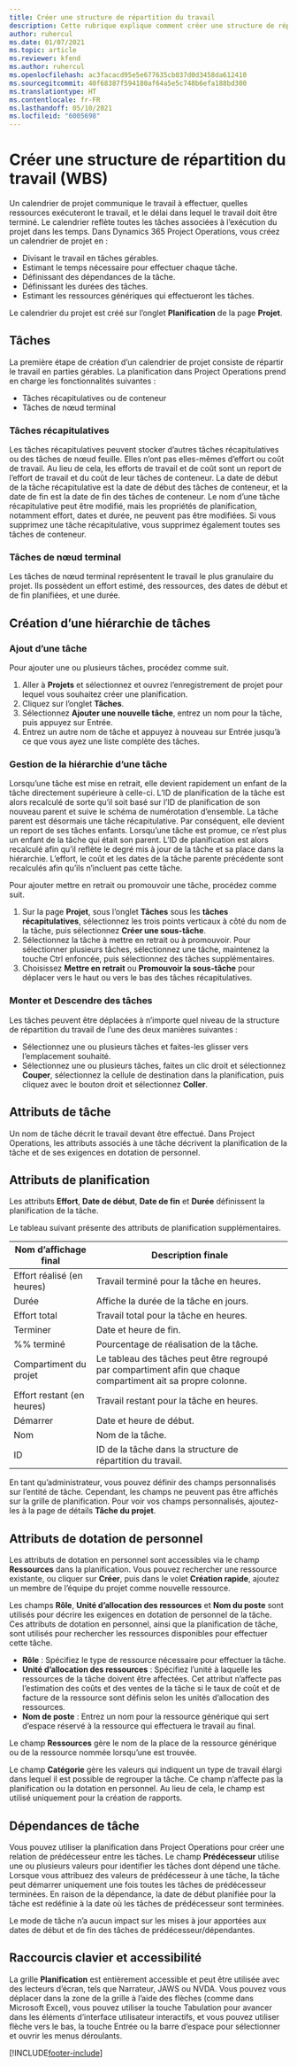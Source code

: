 ```yaml
---
title: Créer une structure de répartition du travail
description: Cette rubrique explique comment créer une structure de répartition du travail (WBS) incluant les commandes de base dans la nouvelle interface de planification.
author: ruhercul
ms.date: 01/07/2021
ms.topic: article
ms.reviewer: kfend
ms.author: ruhercul
ms.openlocfilehash: ac3facacd95e5e677635cb037d0d3458da612410
ms.sourcegitcommit: 40f68387f594180af64a5e5c748b6efa188bd300
ms.translationtype: HT
ms.contentlocale: fr-FR
ms.lasthandoff: 05/10/2021
ms.locfileid: "6005698"
---
```

# <a name="create-a-work-breakdown-structure-wbs"></a>Créer une structure de répartition du travail (WBS)

Un calendrier de projet communique le travail à effectuer, quelles ressources exécuteront le travail, et le délai dans lequel le travail doit être terminé. Le calendrier reflète toutes les tâches associées à l’exécution du projet dans les temps. Dans Dynamics 365 Project Operations, vous créez un calendrier de projet en :

  - Divisant le travail en tâches gérables.
  - Estimant le temps nécessaire pour effectuer chaque tâche.
  - Définissant des dépendances de la tâche.
  - Définissant les durées des tâches.
  - Estimant les ressources génériques qui effectueront les tâches. 

Le calendrier du projet est créé sur l’onglet **Planification** de la page **Projet**.

## <a name="tasks"></a>Tâches

La première étape de création d’un calendrier de projet consiste de répartir le travail en parties gérables. La planification dans Project Operations prend en charge les fonctionnalités suivantes :

- Tâches récapitulatives ou de conteneur
- Tâches de nœud terminal

### <a name="summary-tasks"></a>Tâches récapitulatives

Les tâches récapitulatives peuvent stocker d’autres tâches récapitulatives ou des tâches de nœud feuille. Elles n’ont pas elles-mêmes d’effort ou coût de travail. Au lieu de cela, les efforts de travail et de coût sont un report de l’effort de travail et du coût de leur tâches de conteneur. La date de début de la tâche récapitulative est la date de début des tâches de conteneur, et la date de fin est la date de fin des tâches de conteneur. Le nom d’une tâche récapitulative peut être modifié, mais les propriétés de planification, notamment effort, dates et durée, ne peuvent pas être modifiées. Si vous supprimez une tâche récapitulative, vous supprimez également toutes ses tâches de conteneur.

### <a name="leaf-node-tasks"></a>Tâches de nœud terminal

Les tâches de nœud terminal représentent le travail le plus granulaire du projet. Ils possèdent un effort estimé, des ressources, des dates de début et de fin planifiées, et une durée.

## <a name="create-a-task-hierarchy"></a>Création d’une hiérarchie de tâches

### <a name="add-a-task"></a>Ajout d’une tâche

Pour ajouter une ou plusieurs tâches, procédez comme suit.

1. Aller à **Projets** et sélectionnez et ouvrez l’enregistrement de projet pour lequel vous souhaitez créer une planification. 
2. Cliquez sur l’onglet **Tâches**. 
3. Sélectionnez **Ajouter une nouvelle tâche**, entrez un nom pour la tâche, puis appuyez sur Entrée.
2. Entrez un autre nom de tâche et appuyez à nouveau sur Entrée jusqu’à ce que vous ayez une liste complète des tâches.

### <a name="manage-hierarchy-of-a-task"></a>Gestion de la hiérarchie d’une tâche

Lorsqu’une tâche est mise en retrait, elle devient rapidement un enfant de la tâche directement supérieure à celle-ci. L’ID de planification de la tâche est alors recalculé de sorte qu’il soit basé sur l’ID de planification de son nouveau parent et suive le schéma de numérotation d’ensemble. La tâche parent est désormais une tâche récapitulative. Par conséquent, elle devient un report de ses tâches enfants. Lorsqu’une tâche est promue, ce n’est plus un enfant de la tâche qui était son parent. L’ID de planification est alors recalculé afin qu’il reflète le degré mis à jour de la tâche et sa place dans la hiérarchie. L’effort, le coût et les dates de la tâche parente précédente sont recalculés afin qu’ils n’incluent pas cette tâche.

Pour ajouter mettre en retrait ou promouvoir une tâche, procédez comme suit.

1. Sur la page **Projet**, sous l’onglet **Tâches** sous les **tâches récapitulatives**, sélectionnez les trois points verticaux à côté du nom de la tâche, puis sélectionnez **Créer une sous-tâche**. 
2. Sélectionnez la tâche à mettre en retrait ou à promouvoir. Pour sélectionner plusieurs tâches, sélectionnez une tâche, maintenez la touche Ctrl enfoncée, puis sélectionnez des tâches supplémentaires.
2. Choisissez **Mettre en retrait** ou **Promouvoir la sous-tâche** pour déplacer vers le haut ou vers le bas des tâches récapitulatives.

### <a name="move-tasks-up-and-down"></a>Monter et Descendre des tâches

Les tâches peuvent être déplacées à n’importe quel niveau de la structure de répartition du travail de l’une des deux manières suivantes :

- Sélectionnez une ou plusieurs tâches et faites-les glisser vers l’emplacement souhaité.
- Sélectionnez une ou plusieurs tâches, faites un clic droit et sélectionnez **Couper**, sélectionnez la cellule de destination dans la planification, puis cliquez avec le bouton droit et sélectionnez **Coller**.

## <a name="task-attributes"></a>Attributs de tâche

Un nom de tâche décrit le travail devant être effectué. Dans Project Operations, les attributs associés à une tâche décrivent la planification de la tâche et de ses exigences en dotation de personnel.

## <a name="schedule-attributes"></a>Attributs de planification

Les attributs **Effort**, **Date de début**, **Date de fin** et **Durée** définissent la planification de la tâche.

Le tableau suivant présente des attributs de planification supplémentaires.

| **Nom d’affichage final** | **Description finale** |
| --- | --- |
| Effort réalisé (en heures) | Travail terminé pour la tâche en heures. |
| Durée | Affiche la durée de la tâche en jours. |
| Effort total | Travail total pour la tâche en heures. |
| Terminer | Date et heure de fin. |
| %% terminé | Pourcentage de réalisation de la tâche. |
| Compartiment du projet | Le tableau des tâches peut être regroupé par compartiment afin que chaque compartiment ait sa propre colonne. |
| Effort restant (en heures) | Travail restant pour la tâche en heures. |
| Démarrer | Date et heure de début. |
| Nom | Nom de la tâche. |
| ID | ID de la tâche dans la structure de répartition du travail. |

En tant qu’administrateur, vous pouvez définir des champs personnalisés sur l’entité de tâche. Cependant, les champs ne peuvent pas être affichés sur la grille de planification. Pour voir vos champs personnalisés, ajoutez-les à la page de détails **Tâche du projet**.

## <a name="staffing-attributes"></a>Attributs de dotation de personnel

Les attributs de dotation en personnel sont accessibles via le champ **Ressources** dans la planification. Vous pouvez rechercher une ressource existante, ou cliquer sur **Créer**, puis dans le volet **Création rapide**, ajoutez un membre de l’équipe du projet comme nouvelle ressource.

Les champs **Rôle**, **Unité d’allocation des ressources** et **Nom du poste** sont utilisés pour décrire les exigences en dotation de personnel de la tâche. Ces attributs de dotation en personnel, ainsi que la planification de tâche, sont utilisés pour rechercher les ressources disponibles pour effectuer cette tâche.

   - **Rôle** : Spécifiez le type de ressource nécessaire pour effectuer la tâche.
   - **Unité d’allocation des ressources** : Spécifiez l’unité à laquelle les ressources de la tâche doivent être affectées. Cet attribut n’affecte pas l’estimation des coûts et des ventes de la tâche si le taux de coût et de facture de la ressource sont définis selon les unités d’allocation des ressources.
   - **Nom de poste** : Entrez un nom pour la ressource générique qui sert d’espace réservé à la ressource qui effectuera le travail au final.

Le champ **Ressources** gère le nom de la place de la ressource générique ou de la ressource nommée lorsqu’une est trouvée.

Le champ **Catégorie** gère les valeurs qui indiquent un type de travail élargi dans lequel il est possible de regrouper la tâche. Ce champ n’affecte pas la planification ou la dotation en personnel. Au lieu de cela, le champ est utilisé uniquement pour la création de rapports.

## <a name="task-dependencies"></a>Dépendances de tâche

Vous pouvez utiliser la planification dans Project Operations pour créer une relation de prédécesseur entre les tâches. Le champ **Prédécesseur** utilise une ou plusieurs valeurs pour identifier les tâches dont dépend une tâche. Lorsque vous attribuez des valeurs de prédécesseur à une tâche, la tâche peut démarrer uniquement une fois toutes les tâches de prédécesseur terminées. En raison de la dépendance, la date de début planifiée pour la tâche est redéfinie à la date où les tâches de prédécesseur sont terminées.

Le mode de tâche n’a aucun impact sur les mises à jour apportées aux dates de début et de fin des tâches de prédécesseur/dépendantes.

## <a name="accessibility-and-keyboard-shortcuts"></a>Raccourcis clavier et accessibilité

La grille **Planification** est entièrement accessible et peut être utilisée avec des lecteurs d’écran, tels que Narrateur, JAWS ou NVDA. Vous pouvez vous déplacer dans la zone de la grille à l’aide des flèches (comme dans Microsoft Excel), vous pouvez utiliser la touche Tabulation pour avancer dans les éléments d’interface utilisateur interactifs, et vous pouvez utiliser flèche vers le bas, la touche Entrée ou la barre d’espace pour sélectionner et ouvrir les menus déroulants.


[!INCLUDE[footer-include](../includes/footer-banner.md)]